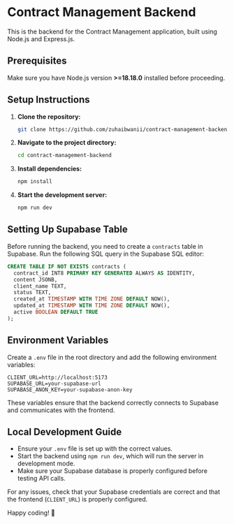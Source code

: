 # Contract Management Backend

This is the backend for the Contract Management application, built using Node.js and Express.js.

## Prerequisites

Make sure you have Node.js version **>=18.18.0** installed before proceeding.

## Setup Instructions

1. **Clone the repository:**
   ```sh
   git clone https://github.com/zuhaibwanii/contract-management-backend.git
   ```
2. **Navigate to the project directory:**
   ```sh
   cd contract-management-backend
   ```
3. **Install dependencies:**
   ```sh
   npm install
   ```
4. **Start the development server:**
   ```sh
   npm run dev
   ```

## Setting Up Supabase Table

Before running the backend, you need to create a `contracts` table in Supabase. Run the following SQL query in the Supabase SQL editor:

```sql
CREATE TABLE IF NOT EXISTS contracts (
  contract_id INT8 PRIMARY KEY GENERATED ALWAYS AS IDENTITY,
  content JSONB,
  client_name TEXT,
  status TEXT,
  created_at TIMESTAMP WITH TIME ZONE DEFAULT NOW(),
  updated_at TIMESTAMP WITH TIME ZONE DEFAULT NOW(),
  active BOOLEAN DEFAULT TRUE
);
```

## Environment Variables

Create a `.env` file in the root directory and add the following environment variables:

```
CLIENT_URL=http://localhost:5173
SUPABASE_URL=your-supabase-url
SUPABASE_ANON_KEY=your-supabase-anon-key
```

These variables ensure that the backend correctly connects to Supabase and communicates with the frontend.

## Local Development Guide

- Ensure your `.env` file is set up with the correct values.
- Start the backend using `npm run dev`, which will run the server in development mode.
- Make sure your Supabase database is properly configured before testing API calls.

For any issues, check that your Supabase credentials are correct and that the frontend (`CLIENT_URL`) is properly configured.

Happy coding! 🚀

